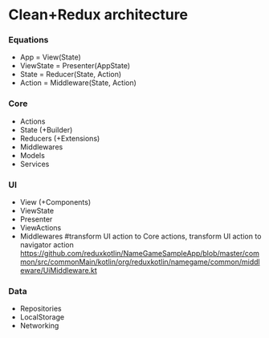 #  Clean+Redux architecture 

### Equations
- App = View(State)
- ViewState = Presenter(AppState)
- State = Reducer(State, Action)
- Action = Middleware(State, Action)

### Core
- Actions
- State (+Builder)
- Reducers (+Extensions)
- Middlewares
- Models
- Services

### UI
- View (+Components)
- ViewState
- Presenter
- ViewActions
- Middlewares #transform UI action to Core actions, transform UI action to navigator action
https://github.com/reduxkotlin/NameGameSampleApp/blob/master/common/src/commonMain/kotlin/org/reduxkotlin/namegame/common/middleware/UiMiddleware.kt
### Data
- Repositories
- LocalStorage
- Networking
